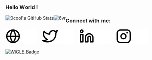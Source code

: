 ### Hello World !

<!--
**0cool-design/0cool-design** is a ✨ _special_ ✨ repository because its `README.md` (this file) appears on your GitHub profile.

Here are some ideas to get you started:

- 🔭 I’m currently working on ...
- 🌱 I’m currently learning ...
- 👯 I’m looking to collaborate on ...
- 🤔 I’m looking for help with ...
- 💬 Ask me about ...
- 📫 How to reach me: ...
- 😄 Pronouns: ...
- ⚡ Fun fact: ...
-->
  <img align="left" alt="0cool's GitHub Stats" src="https://github-readme-stats.vercel.app/api?username=0cool-design&show_icons=true&hide_border=false&title_color=ff652f&icon_color=ff00ee&bg_color=09131B&text_color=ffffff&border_color=0c1a25" />
  <img align="left" src="https://github-readme-stats.vercel.app/api/top-langs?username=0cool-design&show_icons=true&theme=radical&hide_border=true&locale=en&layout=compact" alt="6vr" />

### Connect with me:

[![website](./img/globe-light.svg)](https://0cool-design.github.io/#gh-light-mode-only)
[![website](./img/globe-dark.svg)](https://0cool-design.github.io/#gh-dark-mode-only)
&nbsp;&nbsp;
[![website](./img/twitter-light.svg)](https://twitter.com/0_C0OL#gh-light-mode-only)
[![website](./img/twitter-dark.svg)](https://twitter.com/0_C0OL#gh-dark-mode-only)
&nbsp;&nbsp;
[![website](./img/linkedin-light.svg)](https://www.linkedin.com/in/0co0l-hamood-alsalmani#gh-light-mode-only)
[![website](./img/linkedin-dark.svg)](https://www.linkedin.com/in/0co0l-hamood-alsalmani#gh-dark-mode-only)
&nbsp;&nbsp;
[![website](./img/instagram-light.svg)](https://www.instagram.com/0_co0l#gh-light-mode-only)
[![website](./img/instagram-dark.svg)](https://www.instagram.com/0_co0l#gh-dark-mode-only)

<a href="https://wigle.net">
<img alt="WiGLE Badge" border="0" src="https://wigle.net/bi/chvWMGljuyUKebKp+GCSxA.png">
</a>
